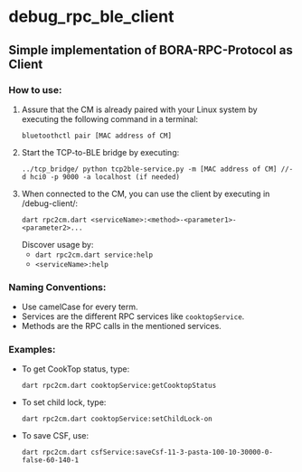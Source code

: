 # debug_rpc_ble_client

## Simple implementation of BORA-RPC-Protocol as Client

### How to use:
1. Assure that the CM is already paired with your Linux system by executing the following command in a terminal:
   ```
   bluetoothctl pair [MAC address of CM]
   ```
2. Start the TCP-to-BLE bridge by executing:
   ```
   ../tcp_bridge/ python tcp2ble-service.py -m [MAC address of CM] //-d hci0 -p 9000 -a localhost (if needed)
   ```
3. When connected to the CM, you can use the client by executing in /debug-client/:
   ```
   dart rpc2cm.dart <serviceName>:<method>-<parameter1>-<parameter2>...
   ```
   Discover usage by:
   - `dart rpc2cm.dart service:help`
   - `<serviceName>:help`

### Naming Conventions:
- Use camelCase for every term.
- Services are the different RPC services like `cooktopService`.
- Methods are the RPC calls in the mentioned services.

### Examples:
- To get CookTop status, type:
  ```
  dart rpc2cm.dart cooktopService:getCooktopStatus
  ```
- To set child lock, type:
  ```
  dart rpc2cm.dart cooktopService:setChildLock-on
  ```
- To save CSF, use:
  ```
  dart rpc2cm.dart csfService:saveCsf-11-3-pasta-100-10-30000-0-false-60-140-1
  ```
